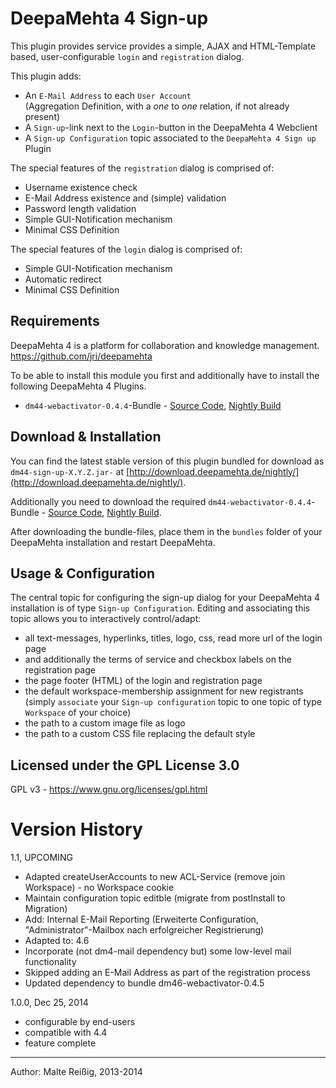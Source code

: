 
# DeepaMehta 4 Sign-up

This plugin provides service provides a simple, AJAX and HTML-Template based, user-configurable `login` and `registration` dialog.

This plugin adds:
*    An `E-Mail Address` to each `User Account`   
     (Aggregation Definition, with a _one_ to _one_ relation, if not already present)
*    A `Sign-up`-link next to the `Login`-button in the DeepaMehta 4 Webclient
*    A `Sign-up Configuration` topic associated to the `DeepaMehta 4 Sign up` Plugin

The special features of the `registration` dialog is comprised of:
*    Username existence check
*    E-Mail Address existence and (simple) validation
*    Password length validation
*    Simple GUI-Notification mechanism
*    Minimal CSS Definition

The special features of the `login` dialog is comprised of:
*    Simple GUI-Notification mechanism
*    Automatic redirect
*    Minimal CSS Definition

## Requirements

DeepaMehta 4 is a platform for collaboration and knowledge management.
https://github.com/jri/deepamehta

To be able to install this module you first and additionally have to install the following DeepaMehta 4 Plugins.

*    `dm44-webactivator-0.4.4`-Bundle - [Source Code](https://github.com/jri/dm4-webactivator), [Nightly Build](http://download.deepamehta.de/nightly/)

## Download & Installation

You can find the latest stable version of this plugin bundled for download as `dm44-sign-up-X.Y.Z.jar-` at [http://download.deepamehta.de/nightly/](http://download.deepamehta.de/nightly/).

Additionally you need to download the required `dm44-webactivator-0.4.4`-Bundle - [Source Code](https://github.com/jri/dm4-webactivator), [Nightly Build](http://download.deepamehta.de/nightly/).

After downloading the bundle-files, place them in the `bundles` folder of your DeepaMehta installation and restart DeepaMehta.

## Usage & Configuration

The central topic for configuring the sign-up dialog for your DeepaMehta 4 installation is of type `Sign-up Configuration`. Editing and associating this topic allows you to interactively control/adapt:

*    all text-messages, hyperlinks, titles, logo, css, read more url of the login page
*    and additionally the terms of service and checkbox labels on the registration page
*    the page footer (HTML) of the login and registration page
*    the default workspace-membership assignment for new registrants
     (simply `associate` your `Sign-up configuration` topic to one topic of type `Workspace` of your choice)
*    the path to a custom image file as logo
*    the path to a custom CSS file replacing the default style


## Licensed under the GPL License 3.0

GPL v3 - https://www.gnu.org/licenses/gpl.html

# Version History

1.1, UPCOMING
- Adapted createUserAccounts to new ACL-Service (remove join Workspace) - no Workspace cookie
- Maintain configuration topic editble (migrate from postInstall to Migration)
- Add: Internal E-Mail Reporting (Erweiterte Configuration, "Administrator"-Mailbox nach erfolgreicher Registrierung)
- Adapted to: 4.6
- Incorporate (not dm4-mail dependency but) some low-level mail functionality
- Skipped adding an E-Mail Address as part of the registration process
- Updated dependency to bundle dm46-webactivator-0.4.5

1.0.0, Dec 25, 2014

- configurable by end-users
- compatible with 4.4
- feature complete

-------------------------------
Author: Malte Reißig, 2013-2014

